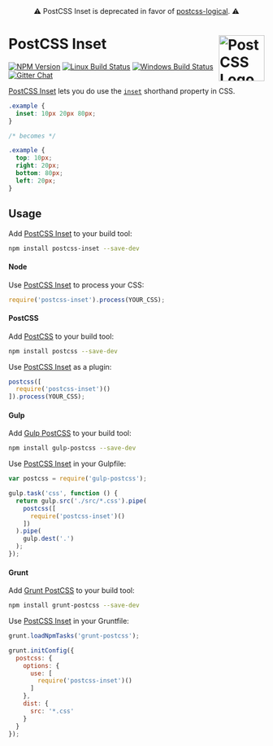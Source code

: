 <div align="center">⚠️ PostCSS Inset is deprecated in favor of <a href="https://github.com/csstools/postcss-plugins/tree/main/plugins/postcss-logical">postcss-logical</a>. ⚠️ </div>

# PostCSS Inset [<img src="https://postcss.github.io/postcss/logo.svg" alt="PostCSS Logo" width="90" height="90" align="right">][postcss]

[![NPM Version][npm-img]][npm-url]
[![Linux Build Status][cli-img]][cli-url]
[![Windows Build Status][win-img]][win-url]
[![Gitter Chat][git-img]][git-url]

[PostCSS Inset] lets you do use the [`inset`] shorthand property in CSS.

```css
.example {
  inset: 10px 20px 80px;
}

/* becomes */

.example {
  top: 10px;
  right: 20px;
  bottom: 80px;
  left: 20px;
}
```

## Usage

Add [PostCSS Inset] to your build tool:

```bash
npm install postcss-inset --save-dev
```

#### Node

Use [PostCSS Inset] to process your CSS:

```js
require('postcss-inset').process(YOUR_CSS);
```

#### PostCSS

Add [PostCSS] to your build tool:

```bash
npm install postcss --save-dev
```

Use [PostCSS Inset] as a plugin:

```js
postcss([
  require('postcss-inset')()
]).process(YOUR_CSS);
```

#### Gulp

Add [Gulp PostCSS] to your build tool:

```bash
npm install gulp-postcss --save-dev
```

Use [PostCSS Inset] in your Gulpfile:

```js
var postcss = require('gulp-postcss');

gulp.task('css', function () {
  return gulp.src('./src/*.css').pipe(
    postcss([
      require('postcss-inset')()
    ])
  ).pipe(
    gulp.dest('.')
  );
});
```

#### Grunt

Add [Grunt PostCSS] to your build tool:

```bash
npm install grunt-postcss --save-dev
```

Use [PostCSS Inset] in your Gruntfile:

```js
grunt.loadNpmTasks('grunt-postcss');

grunt.initConfig({
  postcss: {
    options: {
      use: [
        require('postcss-inset')()
      ]
    },
    dist: {
      src: '*.css'
    }
  }
});
```

[npm-url]: https://www.npmjs.com/package/postcss-inset
[npm-img]: https://img.shields.io/npm/v/postcss-inset.svg
[cli-url]: https://travis-ci.org/jonathantneal/postcss-inset
[cli-img]: https://img.shields.io/travis/jonathantneal/postcss-inset.svg
[win-url]: https://ci.appveyor.com/project/jonathantneal/postcss-inset
[win-img]: https://img.shields.io/appveyor/ci/jonathantneal/postcss-inset.svg
[git-url]: https://gitter.im/postcss/postcss
[git-img]: https://img.shields.io/badge/chat-gitter-blue.svg

[PostCSS Inset]: https://github.com/jonathantneal/postcss-inset
[PostCSS]: https://github.com/postcss/postcss
[Gulp PostCSS]: https://github.com/postcss/gulp-postcss
[Grunt PostCSS]: https://github.com/nDmitry/grunt-postcss
[`inset`]: https://www.w3.org/TR/css-logical-1/#propdef-inset
